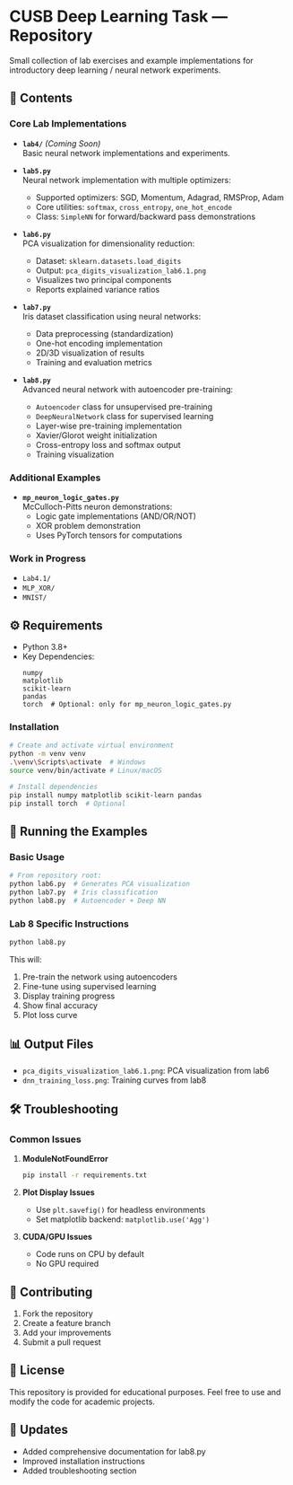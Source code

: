 # CUSB Deep Learning Task — Repository

Small collection of lab exercises and example implementations for introductory deep learning / neural network experiments.

## 📂 Contents

### Core Lab Implementations

- **`lab4/`** *(Coming Soon)*  
  Basic neural network implementations and experiments.

- **`lab5.py`**  
  Neural network implementation with multiple optimizers:
  - Supported optimizers: SGD, Momentum, Adagrad, RMSProp, Adam
  - Core utilities: `softmax`, `cross_entropy`, `one_hot_encode`
  - Class: `SimpleNN` for forward/backward pass demonstrations

- **`lab6.py`**  
  PCA visualization for dimensionality reduction:
  - Dataset: `sklearn.datasets.load_digits`
  - Output: `pca_digits_visualization_lab6.1.png`
  - Visualizes two principal components
  - Reports explained variance ratios

- **`lab7.py`**  
  Iris dataset classification using neural networks:
  - Data preprocessing (standardization)
  - One-hot encoding implementation
  - 2D/3D visualization of results
  - Training and evaluation metrics

- **`lab8.py`**  
  Advanced neural network with autoencoder pre-training:
  - `Autoencoder` class for unsupervised pre-training
  - `DeepNeuralNetwork` class for supervised learning
  - Layer-wise pre-training implementation
  - Xavier/Glorot weight initialization
  - Cross-entropy loss and softmax output
  - Training visualization

### Additional Examples

- **`mp_neuron_logic_gates.py`**  
  McCulloch-Pitts neuron demonstrations:
  - Logic gate implementations (AND/OR/NOT)
  - XOR problem demonstration
  - Uses PyTorch tensors for computations

### Work in Progress

- `Lab4.1/`
- `MLP_XOR/`
- `MNIST/`

## ⚙️ Requirements

- Python 3.8+
- Key Dependencies:
  ```
  numpy
  matplotlib
  scikit-learn
  pandas
  torch  # Optional: only for mp_neuron_logic_gates.py
  ```

### Installation

```bash
# Create and activate virtual environment
python -m venv venv
.\venv\Scripts\activate  # Windows
source venv/bin/activate # Linux/macOS

# Install dependencies
pip install numpy matplotlib scikit-learn pandas
pip install torch  # Optional
```

## 🚀 Running the Examples

### Basic Usage

```bash
# From repository root:
python lab6.py  # Generates PCA visualization
python lab7.py  # Iris classification
python lab8.py  # Autoencoder + Deep NN
```

### Lab 8 Specific Instructions

```bash
python lab8.py
```

This will:
1. Pre-train the network using autoencoders
2. Fine-tune using supervised learning
3. Display training progress
4. Show final accuracy
5. Plot loss curve

## 📊 Output Files

- `pca_digits_visualization_lab6.1.png`: PCA visualization from lab6
- `dnn_training_loss.png`: Training curves from lab8

## 🛠️ Troubleshooting

### Common Issues

1. **ModuleNotFoundError**
   ```bash
   pip install -r requirements.txt
   ```

2. **Plot Display Issues**
   - Use `plt.savefig()` for headless environments
   - Set matplotlib backend: `matplotlib.use('Agg')`

3. **CUDA/GPU Issues**
   - Code runs on CPU by default
   - No GPU required

## 📝 Contributing

1. Fork the repository
2. Create a feature branch
3. Add your improvements
4. Submit a pull request

## 📌 License

This repository is provided for educational purposes.
Feel free to use and modify the code for academic projects.

## 🔄 Updates

- Added comprehensive documentation for lab8.py
- Improved installation instructions
- Added troubleshooting section
